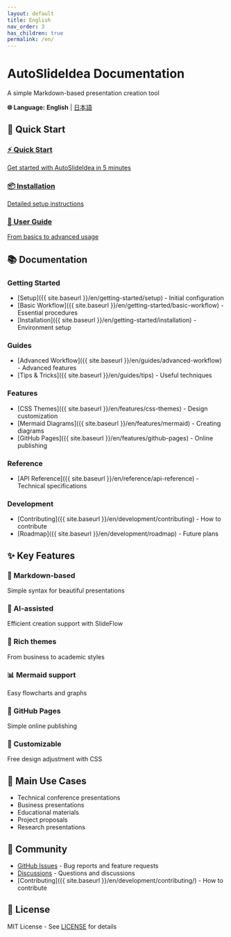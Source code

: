 ```yaml
---
layout: default
title: English
nav_order: 3
has_children: true
permalink: /en/
---
```


# AutoSlideIdea Documentation

A simple Markdown-based presentation creation tool

<div class="language-banner">
  <p>
    <strong>🌐 Language:</strong> 
    <strong>English</strong> | 
    <a href="{{ site.baseurl }}/ja/">日本語</a>
  </p>
</div>

## 🚀 Quick Start

<div class="quick-start-cards">
  <a href="{{ site.baseurl }}/en/quickstart/" class="card">
    <h3>⚡ Quick Start</h3>
    <p>Get started with AutoSlideIdea in 5 minutes</p>
  </a>
  
  <a href="{{ site.baseurl }}/en/getting-started/installation" class="card">
    <h3>📦 Installation</h3>
    <p>Detailed setup instructions</p>
  </a>
  
  <a href="{{ site.baseurl }}/en/user-guide/" class="card">
    <h3>📖 User Guide</h3>
    <p>From basics to advanced usage</p>
  </a>
</div>

## 📚 Documentation

### Getting Started
- [Setup]({{ site.baseurl }}/en/getting-started/setup) - Initial configuration
- [Basic Workflow]({{ site.baseurl }}/en/getting-started/basic-workflow) - Essential procedures
- [Installation]({{ site.baseurl }}/en/getting-started/installation) - Environment setup

### Guides
- [Advanced Workflow]({{ site.baseurl }}/en/guides/advanced-workflow) - Advanced features
- [Tips & Tricks]({{ site.baseurl }}/en/guides/tips) - Useful techniques

### Features
- [CSS Themes]({{ site.baseurl }}/en/features/css-themes) - Design customization
- [Mermaid Diagrams]({{ site.baseurl }}/en/features/mermaid) - Creating diagrams
- [GitHub Pages]({{ site.baseurl }}/en/features/github-pages) - Online publishing

### Reference
- [API Reference]({{ site.baseurl }}/en/reference/api-reference) - Technical specifications

### Development
- [Contributing]({{ site.baseurl }}/en/development/contributing) - How to contribute
- [Roadmap]({{ site.baseurl }}/en/development/roadmap) - Future plans

## ✨ Key Features

<div class="features-grid">
  <div class="feature-item">
    <h3>📝 Markdown-based</h3>
    <p>Simple syntax for beautiful presentations</p>
  </div>
  
  <div class="feature-item">
    <h3>🤖 AI-assisted</h3>
    <p>Efficient creation support with SlideFlow</p>
  </div>
  
  <div class="feature-item">
    <h3>🎨 Rich themes</h3>
    <p>From business to academic styles</p>
  </div>
  
  <div class="feature-item">
    <h3>📊 Mermaid support</h3>
    <p>Easy flowcharts and graphs</p>
  </div>
  
  <div class="feature-item">
    <h3>🚀 GitHub Pages</h3>
    <p>Simple online publishing</p>
  </div>
  
  <div class="feature-item">
    <h3>🔧 Customizable</h3>
    <p>Free design adjustment with CSS</p>
  </div>
</div>

## 🎯 Main Use Cases

- Technical conference presentations
- Business presentations
- Educational materials
- Project proposals
- Research presentations

## 🤝 Community

- [GitHub Issues](https://github.com/dobachi/AutoSlideIdea/issues) - Bug reports and feature requests
- [Discussions](https://github.com/dobachi/AutoSlideIdea/discussions) - Questions and discussions
- [Contributing]({{ site.baseurl }}/en/development/contributing/) - How to contribute

## 📄 License

MIT License - See [LICENSE](https://github.com/dobachi/AutoSlideIdea/blob/main/LICENSE) for details
